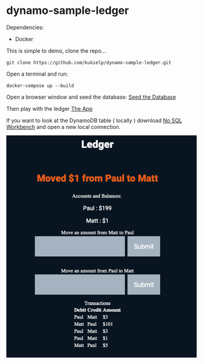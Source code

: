 # dynamo-sample-ledger

Dependencies:
- Docker

This is simple to demo, clone the repo...

```
git clone https://github.com/kukielp/dynamo-sample-ledger.git
```

Open a terminal and run:
```
docker-compose up --build
```

Open a browser window and seed the database:
[Seed the Database](http://127.0.0.1:5000/load)

Then play with the ledger
[The App](http://127.0.0.1:5000/)

If you want to look at the DynamoDB table ( locally ) download [No SQL Workbench](https://docs.aws.amazon.com/amazondynamodb/latest/developerguide/workbench.settingup.html) and open a new local connection.

![Ledger](https://github.com/kukielp/dynamo-sample-ledger/blob/main/static/ledger.png?raw=true)
